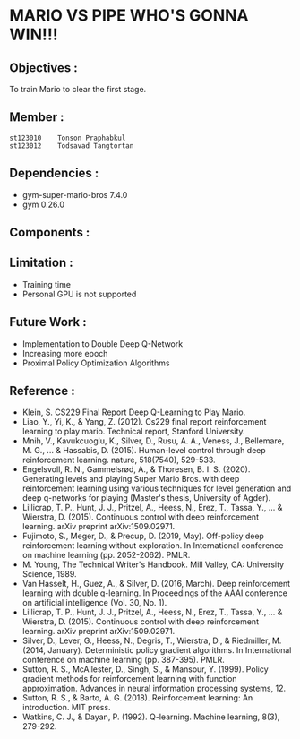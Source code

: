 # MARIO VS PIPE WHO'S GONNA WIN!!!
## Objectives :
To train Mario to clear the first stage.

## Member :
```
st123010	Tonson Praphabkul
st123012	Todsavad Tangtortan
```
## Dependencies :
- gym-super-mario-bros 7.4.0
- gym 0.26.0
## Components :

## Limitation :
- Training time 
- Personal GPU is not supported

## Future Work :
- Implementation to Double Deep Q-Network
- Increasing more epoch
- Proximal Policy Optimization Algorithms

## Reference :
- Klein, S. CS229 Final Report Deep Q-Learning to Play Mario.
- Liao, Y., Yi, K., & Yang, Z. (2012). Cs229 final report reinforcement learning to play mario. Technical report, Stanford University.
- Mnih, V., Kavukcuoglu, K., Silver, D., Rusu, A. A., Veness, J., Bellemare, M. G., ... & Hassabis, D. (2015). Human-level control through deep reinforcement learning. nature, 518(7540), 529-533.
- Engelsvoll, R. N., Gammelsrød, A., & Thoresen, B. I. S. (2020). Generating levels and playing Super Mario Bros. with deep reinforcement learning using various techniques for level generation and deep q-networks for playing (Master's thesis, University of Agder).
- Lillicrap, T. P., Hunt, J. J., Pritzel, A., Heess, N., Erez, T., Tassa, Y., ... & Wierstra, D. (2015). Continuous control with deep reinforcement learning. arXiv preprint arXiv:1509.02971.
-  Fujimoto, S., Meger, D., & Precup, D. (2019, May). Off-policy deep reinforcement learning without exploration. In International conference on machine learning (pp. 2052-2062). PMLR.
- M. Young, The Technical Writer's Handbook. Mill Valley, CA: University Science, 1989.
- Van Hasselt, H., Guez, A., & Silver, D. (2016, March). Deep reinforcement learning with double q-learning. In Proceedings of the AAAI conference on artificial intelligence (Vol. 30, No. 1).
- Lillicrap, T. P., Hunt, J. J., Pritzel, A., Heess, N., Erez, T., Tassa, Y., ... & Wierstra, D. (2015). Continuous control with deep reinforcement learning. arXiv preprint arXiv:1509.02971.
- Silver, D., Lever, G., Heess, N., Degris, T., Wierstra, D., & Riedmiller, M. (2014, January). Deterministic policy gradient algorithms. In International conference on machine learning (pp. 387-395). PMLR.
- Sutton, R. S., McAllester, D., Singh, S., & Mansour, Y. (1999). Policy gradient methods for reinforcement learning with function approximation. Advances in neural information processing systems, 12.
- Sutton, R. S., & Barto, A. G. (2018). Reinforcement learning: An introduction. MIT press.
- Watkins, C. J., & Dayan, P. (1992). Q-learning. Machine learning, 8(3), 279-292.